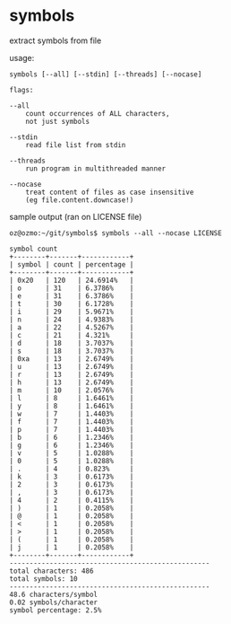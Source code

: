 # symbols
extract symbols from file 

usage:

	symbols [--all] [--stdin] [--threads] [--nocase]

	flags:

	--all
		count occurrences of ALL characters,
		not just symbols
	
	--stdin
		read file list from stdin
	
	--threads
		run program in multithreaded manner	
	
	--nocase
		treat content of files as case insensitive
		(eg file.content.downcase!)

sample output (ran on LICENSE file)
	
	oz@ozmo:~/git/symbols$ symbols --all --nocase LICENSE
	
	symbol count
	+--------+-------+------------+
	| symbol | count | percentage |
	+--------+-------+------------+
	| 0x20   | 120   | 24.6914%   |
	| o      | 31    | 6.3786%    |
	| e      | 31    | 6.3786%    |
	| t      | 30    | 6.1728%    |
	| i      | 29    | 5.9671%    |
	| n      | 24    | 4.9383%    |
	| a      | 22    | 4.5267%    |
	| c      | 21    | 4.321%     |
	| d      | 18    | 3.7037%    |
	| s      | 18    | 3.7037%    |
	| 0xa    | 13    | 2.6749%    |
	| u      | 13    | 2.6749%    |
	| r      | 13    | 2.6749%    |
	| h      | 13    | 2.6749%    |
	| m      | 10    | 2.0576%    |
	| l      | 8     | 1.6461%    |
	| y      | 8     | 1.6461%    |
	| w      | 7     | 1.4403%    |
	| f      | 7     | 1.4403%    |
	| p      | 7     | 1.4403%    |
	| b      | 6     | 1.2346%    |
	| g      | 6     | 1.2346%    |
	| v      | 5     | 1.0288%    |
	| 0      | 5     | 1.0288%    |
	| .      | 4     | 0.823%     |
	| k      | 3     | 0.6173%    |
	| 2      | 3     | 0.6173%    |
	| ,      | 3     | 0.6173%    |
	| 4      | 2     | 0.4115%    |
	| )      | 1     | 0.2058%    |
	| @      | 1     | 0.2058%    |
	| <      | 1     | 0.2058%    |
	| >      | 1     | 0.2058%    |
	| (      | 1     | 0.2058%    |
	| j      | 1     | 0.2058%    |
	+--------+-------+------------+
	--------------------------------------------------
	total characters: 486
	total symbols: 10
	--------------------------------------------------
	48.6 characters/symbol
	0.02 symbols/character
	symbol percentage: 2.5%
